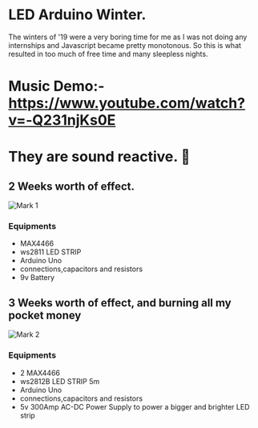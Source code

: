 # LED Arduino Winter.

The winters of '19 were a very boring time for me as I was not doing any internships and Javascript became pretty monotonous.
So this is what resulted in too much of free time and many sleepless nights.

# Music Demo:- https://www.youtube.com/watch?v=-Q231njKs0E

# They are sound reactive. :tada:

## 2 Weeks worth of effect.

![Mark 1](https://media.giphy.com/media/jOsoHv8FrKXoK36Dxf/giphy.gif)

### Equipments

- MAX4466
- ws2811 LED STRIP
- Arduino Uno
- connections,capacitors and resistors
- 9v Battery

## 3 Weeks worth of effect, and burning all my pocket money

![Mark 2](https://media.giphy.com/media/Qa47tAjbn0E2W2373L/giphy.gif)

### Equipments

- 2 MAX4466
- ws2812B LED STRIP 5m
- Arduino Uno
- connections,capacitors and resistors
- 5v 300Amp AC-DC Power Supply to power a bigger and brighter LED strip
